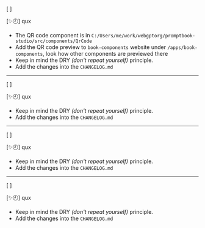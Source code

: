 [ ]

[✨🕘] qux

-   The QR code component is in `C:/Users/me/work/webgptorg/promptbook-studio/src/components/QrCode`
-   Add the QR code preview to `book-components` website under `/apps/book-components`, look how other components are previewed there
-   Keep in mind the DRY _(don't repeat yourself)_ principle.
-   Add the changes into the `CHANGELOG.md`

---

[ ]

[✨🕘] qux

-   Keep in mind the DRY _(don't repeat yourself)_ principle.
-   Add the changes into the `CHANGELOG.md`

---

[ ]

[✨🕘] qux

-   Keep in mind the DRY _(don't repeat yourself)_ principle.
-   Add the changes into the `CHANGELOG.md`

---

[ ]

[✨🕘] qux

-   Keep in mind the DRY _(don't repeat yourself)_ principle.
-   Add the changes into the `CHANGELOG.md`
